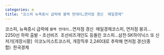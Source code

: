 ```yaml
---
categories: e
title: "코스피 뉴욕증시 급락에 블랙 먼데이…연저점 경신  매일경제"
---
```

코스피, 뉴욕증시 급락에 `블랙 먼데이`…연저점 경신&nbsp;&nbsp;매일경제코스피, 연저점 붕괴…2250선 하락 출발 - 조선비즈&nbsp;&nbsp;조선비즈개인도 등돌린 코스피…삼전·SK하이닉스 또 신저가[개장시황]&nbsp;&nbsp;이코노미스트코스피, 개장직후 2,240대로 추락해 연저점 경신(종합)&nbsp;&nbsp;한국경제